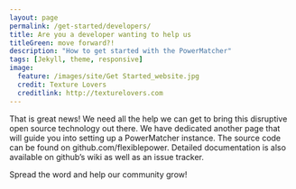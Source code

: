 ```yaml
---
layout: page
permalink: /get-started/developers/
title: Are you a developer wanting to help us
titleGreen: move forward?!
description: "How to get started with the PowerMatcher"
tags: [Jekyll, theme, responsive]
image:
  feature: /images/site/Get Started_website.jpg
  credit: Texture Lovers
  creditlink: http://texturelovers.com
---
```


That is great news! We need all the help we can get to bring this disruptive open source technology out there. We have dedicated another page that will guide you into setting up a PowerMatcher instance. The source code can be found on github.com/flexiblepower. Detailed documentation is also available on github’s wiki as well as an issue tracker.

Spread the word and help our community grow!
